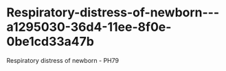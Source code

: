 # Respiratory-distress-of-newborn---a1295030-36d4-11ee-8f0e-0be1cd33a47b
Respiratory distress of newborn - PH79
